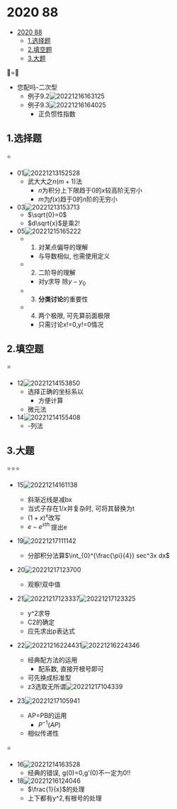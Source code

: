 # 2020 88

- [2020 88](#2020-88)
  - [1.选择题](#1选择题)
  - [2.填空题](#2填空题)
  - [3.大题](#3大题)

🏀=🏀

- 您配吗-二次型
  - 例子9.2![20221216163125](https://raw.githubusercontent.com/Logible/Image/main/note_image/20221216163125.png)
  - 例子9.3![20221216164025](https://raw.githubusercontent.com/Logible/Image/main/note_image/20221216164025.png)
    - 正负惯性指数

## 1.选择题

⭐

- 01![20221213152528](https://raw.githubusercontent.com/Logible/Image/main/note_image/20221213152528.png)
  - 武大大之$n(m+1)$法
    - $n$为积分上下限趋于$0$的$x$较高阶无穷小
    - $m$为$f(x)$趋于$0$的$n$阶的无穷小
- 03![20221213153713](https://raw.githubusercontent.com/Logible/Image/main/note_image/20221213153713.png)
  - $\sqrt{0}=0$
  - $d\sqrt{x}$是乘2!
- 05![20221215165222](https://raw.githubusercontent.com/Logible/Image/main/note_image/20221215165222.png)
  - 1. 对某点偏导的理解
    - 与导数相似, 也需使用定义
  - 2. 二阶导的理解
    - 对y求导 除$y-y_0$
  - 3. **分类讨论**的重要性
  - 4. 两个极限, 可先算前面极限
    - 只需讨论x!=0,y!=0情况

## 2.填空题

⭐

- 12![20221214153850](https://raw.githubusercontent.com/Logible/Image/main/note_image/20221214153850.png)
  - 选择正确的坐标系以
    - 方便计算
  - 微元法
- 14![20221214155408](https://raw.githubusercontent.com/Logible/Image/main/note_image/20221214155408.png)
  - -列法

## 3.大题

⭐⭐⭐

- 15![20221214161138](https://raw.githubusercontent.com/Logible/Image/main/note_image/20221214161138.png)
  - 斜渐近线是减bx
  - 当式子存在$1/x$并复杂时, 可将其替换为t
  - $(1+x)^x$改写
  - $e-e^{sth.}$提出e

- 19![20221217111142](https://raw.githubusercontent.com/Logible/Image/main/note_image/20221217111142.png)
  - 分部积分法算$\int_{0}^{\frac{\pi}{4}} sec^3x dx$
- 20![20221217123700](https://raw.githubusercontent.com/Logible/Image/main/note_image/20221217123700.png)
  - 观察!双中值
- 21![20221217123337](https://raw.githubusercontent.com/Logible/Image/main/note_image/20221217123337.png)![20221217123325](https://raw.githubusercontent.com/Logible/Image/main/note_image/20221217123325.png)
  - y^2求导
  - C2的确定
  - 应先求出p表达式
- 22![20221216224431](https://raw.githubusercontent.com/Logible/Image/main/note_image/20221216224431.png)![20221216224346](https://raw.githubusercontent.com/Logible/Image/main/note_image/20221216224346.png)
  - 经典配方法的运用
    - 配系数, 直接开根号即可
  - 可先换成标准型
  - z3选取无所谓![20221217104339](https://raw.githubusercontent.com/Logible/Image/main/note_image/20221217104339.png)
- 23![20221217105941](https://raw.githubusercontent.com/Logible/Image/main/note_image/20221217105941.png)
  - AP=PB的运用
    - $P^{-1}(AP)$
  - 相似传递性

⭐

- 16![20221214163528](https://raw.githubusercontent.com/Logible/Image/main/note_image/20221214163528.png)
  - 经典的错误, g(0)=0,g'(0)不一定为0!!
- 18![20221216124046](https://raw.githubusercontent.com/Logible/Image/main/note_image/20221216124046.png)
  - $\frac{1}{x}$的处理
  - 上下都有y^2,有根号的处理
